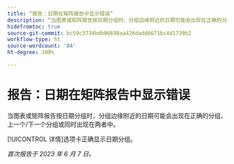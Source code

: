 ```yaml
---
title: “报告：日期在矩阵报告中显示错误”
description: “当图表或矩阵报告按日期分组时，分组边缘附近的日期可能会出现在正确的分组、上一个/下一个分组或同时出现在两者中。”
hidefromtoc: true
source-git-commit: bc59c3734bdb06698aa426dadd6671bc4d1739b2
workflow-type: ht
source-wordcount: '84'
ht-degree: 100%

---
```



# 报告：日期在矩阵报告中显示错误

当图表或矩阵报告按日期分组时，分组边缘附近的日期可能会出现在正确的分组、上一个/下一个分组或同时出现在两者中。

[!UICONTROL 详情]选项卡正确显示日期分组。

_首次报告于 2023 年 6 月 7 日。_

